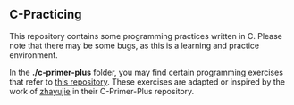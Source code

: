 ## C-Practicing

This repository contains some programming practices written in C. Please note that there may be some bugs, as this is a learning and practice environment.

In the **./c-primer-plus** folder, you may find certain programming exercises that refer to [this repository](https://github.com/zhayujie/C-Primer-Plus). These exercises are adapted or inspired by the work of [zhayujie](https://github.com/zhayujie) in their C-Primer-Plus repository.

